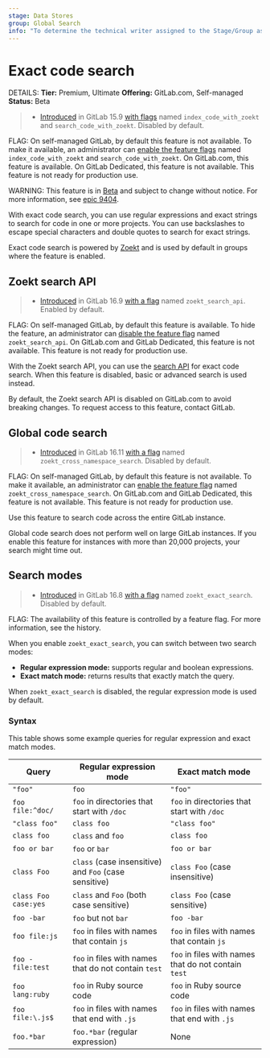 ```yaml
---
stage: Data Stores
group: Global Search
info: "To determine the technical writer assigned to the Stage/Group associated with this page, see https://handbook.gitlab.com/handbook/product/ux/technical-writing/#assignments"
---
```


# Exact code search

DETAILS:
**Tier:** Premium, Ultimate
**Offering:** GitLab.com, Self-managed
**Status:** Beta

> - [Introduced](https://gitlab.com/gitlab-org/gitlab/-/merge_requests/105049) in GitLab 15.9 [with flags](../../administration/feature_flags.md) named `index_code_with_zoekt` and `search_code_with_zoekt`. Disabled by default.

FLAG:
On self-managed GitLab, by default this feature is not available.
To make it available, an administrator can [enable the feature flags](../../administration/feature_flags.md) named `index_code_with_zoekt` and `search_code_with_zoekt`.
On GitLab.com, this feature is available. On GitLab Dedicated, this feature is not available.
This feature is not ready for production use.

WARNING:
This feature is in [Beta](../../policy/experiment-beta-support.md#beta) and subject to change without notice.
For more information, see [epic 9404](https://gitlab.com/groups/gitlab-org/-/epics/9404).

With exact code search, you can use regular expressions and exact strings to search for code in one or more projects.
You can use backslashes to escape special characters and double quotes to search for exact strings.

Exact code search is powered by [Zoekt](https://github.com/sourcegraph/zoekt)
and is used by default in groups where the feature is enabled.

## Zoekt search API

> - [Introduced](https://gitlab.com/gitlab-org/gitlab/-/merge_requests/143666) in GitLab 16.9 [with a flag](../../administration/feature_flags.md) named `zoekt_search_api`. Enabled by default.

FLAG:
On self-managed GitLab, by default this feature is available.
To hide the feature, an administrator can [disable the feature flag](../../administration/feature_flags.md) named `zoekt_search_api`.
On GitLab.com and GitLab Dedicated, this feature is not available.
This feature is not ready for production use.

With the Zoekt search API, you can use the [search API](../../api/search.md) for exact code search.
When this feature is disabled, basic or advanced search is used instead.

By default, the Zoekt search API is disabled on GitLab.com to avoid breaking changes.
To request access to this feature, contact GitLab.

## Global code search

> - [Introduced](https://gitlab.com/gitlab-org/gitlab/-/merge_requests/147077) in GitLab 16.11 [with a flag](../../administration/feature_flags.md) named `zoekt_cross_namespace_search`. Disabled by default.

FLAG:
On self-managed GitLab, by default this feature is not available.
To make it available, an administrator can [enable the feature flag](../../administration/feature_flags.md) named `zoekt_cross_namespace_search`.
On GitLab.com and GitLab Dedicated, this feature is not available.
This feature is not ready for production use.

Use this feature to search code across the entire GitLab instance.

Global code search does not perform well on large GitLab instances.
If you enable this feature for instances with more than 20,000 projects, your search might time out.

## Search modes

> - [Introduced](https://gitlab.com/gitlab-org/gitlab/-/issues/434417) in GitLab 16.8 [with a flag](../../administration/feature_flags.md) named `zoekt_exact_search`. Disabled by default.

FLAG:
The availability of this feature is controlled by a feature flag.
For more information, see the history.

When you enable `zoekt_exact_search`, you can switch between two search modes:

- **Regular expression mode:** supports regular and boolean expressions.
- **Exact match mode:** returns results that exactly match the query.

When `zoekt_exact_search` is disabled, the regular expression mode is used by default.

### Syntax

This table shows some example queries for regular expression and exact match modes.

| Query                | Regular expression mode                               | Exact match mode               |
| -------------------- | ----------------------------------------------------- | ------------------------------ |
| `"foo"`              | `foo`                                                 | `"foo"`                        |
| `foo file:^doc/`     | `foo` in directories that start with `/doc`           | `foo` in directories that start with `/doc` |
| `"class foo"`        | `class foo`                                           | `"class foo"`                  |
| `class foo`          | `class` and `foo`                                     | `class foo`                    |
| `foo or bar`         | `foo` or `bar`                                        | `foo or bar`                   |
| `class Foo`          | `class` (case insensitive) and `Foo` (case sensitive) | `class Foo` (case insensitive) |
| `class Foo case:yes` | `class` and `Foo` (both case sensitive)               | `class Foo` (case sensitive)   |
| `foo -bar`           | `foo` but not `bar`                                   | `foo -bar`                     |
| `foo file:js`        | `foo` in files with names that contain `js`           | `foo` in files with names that contain `js` |
| `foo -file:test`     | `foo` in files with names that do not contain `test`  | `foo` in files with names that do not contain `test` |
| `foo lang:ruby`      | `foo` in Ruby source code                             | `foo` in Ruby source code      |
| `foo file:\.js$`     | `foo` in files with names that end with `.js`         | `foo` in files with names that end with `.js` |
| `foo.*bar`           | `foo.*bar` (regular expression)                       | None                           |
